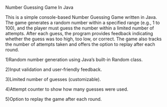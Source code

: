 Number Guessing Game In Java

This is a simple console-based Number Guessing Game written in Java. The game generates a random number within a specified range (e.g., 1 to 100), and the player must guess the number within a limited number of attempts. After each guess, the program provides feedback indicating whether the guess was too high, too low, or correct. The game also tracks the number of attempts taken and offers the option to replay after each round.

1)Random number generation using Java’s built-in Random class.

2)Input validation and user-friendly feedback.

3)Limited number of guesses (customizable).

4)Attempt counter to show how many guesses were used.

5)Option to replay the game after each round.
